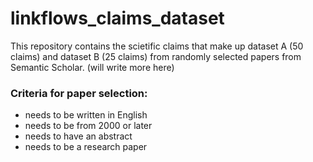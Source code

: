 # linkflows_claims_dataset

This repository contains the scietific claims that make up dataset A (50 claims) and dataset B (25 claims) from randomly selected papers from Semantic Scholar. (will write more here)

### Criteria for paper selection:
  * needs to be written in English
  * needs to be from 2000 or later
  * needs to have an abstract
  * needs to be a research paper

